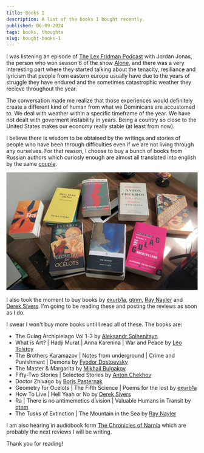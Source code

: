 ```yaml
---
title: Books I
description: A list of the books I bought recently.
published: 06-09-2024
tags: books, thoughts
slug: bought-books-1
---
```


I was listening an episode of
[The Lex Fridman Podcast](https://www.youtube.com/watch?v=WA9gVKKPsBo)
with Jordan Jonas, the person who won season 6 of the show
[Alone](<https://en.wikipedia.org/wiki/Alone_(TV_series)>),
and there was a very interesting part where they started
talking about the tenacity, resiliance and lyricism that
people from eastern europe usually have due to the years
of struggle they have endured and the sometimes catastrophic
weather they recieve throughout the year.

The conversation made me realize that those experiences
would definitely create a different kind of human from
what we Dominicans are accustomed to. We deal with weather within
a specific timeframe of the year. We have not dealt with
goverment instability in years. Being a country so close
to the United States makes our economy really stable
(at least from now).

I believe there is wisdom to be obtained by the writings and
stories of people who have been through difficulties even if
we are not living through any ourselves. For that reason, I choose
to buy a bunch of books from Russian authors which curiosly enough
are almost all translated into english by the same
[couple](https://en.wikipedia.org/wiki/Richard_Pevear_and_Larissa_Volokhonsky).

![A bunch of books](/static/images/books/books-1.webp "A bunch of books")

I also took the moment to buy books by
[exurb1a](https://www.youtube.com/@exurb1a), [qtnm](https://qntm.org/),
[Ray Nayler](https://www.raynayler.net/) and
[Derek Sivers](https://sive.rs/). I'm going to be reading these and
posting the reviews as soon as I do.

I swear I won't buy more books until I read all of these.
The books are:

- The Gulag Archipielago Vol 1-3 by [Aleksandr Solhenitsyn](https://en.wikipedia.org/wiki/Aleksandr_Solzhenitsyn)
- What is Art? | Hadji Murat | Anna Karenina | War and Peace by [Leo Tolstoy](https://en.wikipedia.org/wiki/Leo_Tolstoy)
- The Brothers Karamazov | Notes from underground | Crime and Punishment | Demons by [Fyodor Dostoevsky](https://en.wikipedia.org/wiki/Fyodor_Dostoevsky)
- The Master & Margarita by [Mikhail Bulgakov](https://en.wikipedia.org/wiki/Mikhail_Bulgakov)
- Fifty-Two Stories | Selected Stories by [Anton Chekhov](https://en.wikipedia.org/wiki/Anton_Chekhov)
- Doctor Zhivago by [Boris Pasternak](https://en.wikipedia.org/wiki/Boris_Pasternak)
- Geometry for Ocelots | The Fifth Science | Poems for the lost by [exurb1a](https://www.youtube.com/@exurb1a)
- How To Live | Hell Yeah or No by [Derek Sivers](https://sive.rs/)
- Ra | There is no antimemetics division | Valuable Humans in Transit by [qtnm](https://qntm.org/)
- The Tusks of Extinction | The Mountain in the Sea by [Ray Nayler](https://www.raynayler.net/)

I am also hearing in audiobook form [The Chronicles of Narnia](https://en.wikipedia.org/wiki/The_Chronicles_of_Narnia)
which are probably the next reviews I will be writing.

Thank you for reading!
